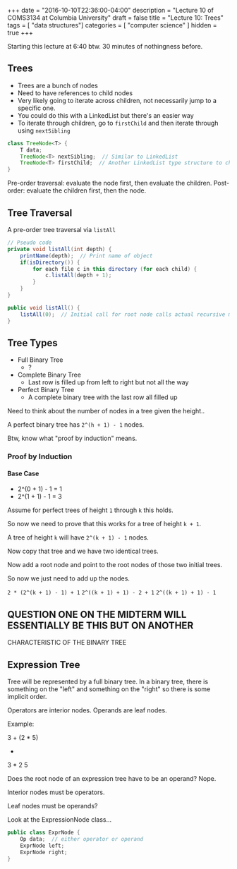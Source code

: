 +++
date = "2016-10-10T22:36:00-04:00"
description = "Lecture 10 of COMS3134 at Columbia University"
draft = false
title = "Lecture 10: Trees"
tags = [ "data structures"]
categories = [ "computer science" ]
hidden = true
+++

Starting this lecture at 6:40 btw. 30 minutes of nothingness before.

## Trees

  * Trees are a bunch of nodes
  * Need to have references to child nodes
  * Very likely going to iterate across children, not necessarily jump to a
    specific one.
  * You could do this with a LinkedList but there's an easier way
  * To iterate through children, go to `firstChild` and then iterate through
    using `nextSibling`

```java
class TreeNode<T> {
    T data;
    TreeNode<T> nextSibling;  // Similar to LinkedList
    TreeNode<T> firstChild;  // Another LinkedList type structure to children
}
```

Pre-order traversal: evaluate the node first, then evaluate the children.
Post-order: evaluate the children first, then the node.

## Tree Traversal

A pre-order tree traversal via `listAll`

```java
// Pseudo code
private void listAll(int depth) {
    printName(depth);  // Print name of object
    if(isDirectory()) {
        for each file c in this directory (for each child) {
            c.listAll(depth + 1);
        }
    }
}

public void listAll() {
    listAll(0);  // Initial call for root node calls actual recursive method
}
```

## Tree Types

  * Full Binary Tree
    * ?
  * Complete Binary Tree
    * Last row is filled up from left to right but not all the way
  * Perfect Binary Tree
    * A complete binary tree with the last row all filled up

Need to think about the number of nodes in a tree given the height..

A perfect binary tree has `2^(h + 1) - 1` nodes.

Btw, know what "proof by induction" means.

### Proof by Induction

#### Base Case

  * 2^(0 + 1) - 1 = 1
  * 2^(1 + 1) - 1 = 3

Assume for perfect trees of height `1` through `k` this holds.

So now we need to prove that this works for a tree of height `k + 1`.

A tree of height `k` will have `2^(k + 1) - 1` nodes.

Now copy that tree and we have two identical trees.

Now add a root node and point to the root nodes of those two initial trees.

So now we just need to add up the nodes.

`2 * (2^(k + 1) - 1) + 1`
`2^((k + 1) + 1) - 2 + 1`
`2^((k + 1) + 1) - 1`

## QUESTION ONE ON THE MIDTERM WILL ESSENTIALLY BE THIS BUT ON ANOTHER
   CHARACTERISTIC OF THE BINARY TREE


## Expression Tree

Tree will be represented by a full binary tree.  In a binary tree, there is
something on the "left" and something on the "right" so there is some implicit
order.

Operators are interior nodes.  Operands are leaf nodes.

Example:

3 + (2 * 5)

  +
3   *
  2   5

Does the root node of an expression tree have to be an operand?  Nope.

Interior nodes must be operators.

Leaf nodes must be operands?

Look at the ExpressionNode class...

```java
public class ExprNode {
    Op data;  // either operator or operand
    ExprNode left;
    ExprNode right;
}
```




